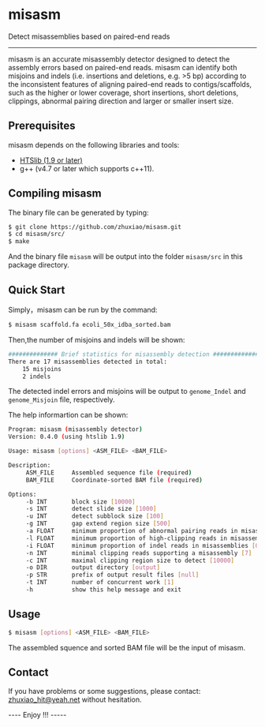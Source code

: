 # misasm
Detect misassemblies based on paired-end reads

-------------------
misasm is an accurate misassembly detector designed to detect the assembly errors based on paired-end reads.
misasm can identify both misjoins and indels (i.e. insertions and deletions, e.g. >5 bp) according to the inconsistent features of aligning paired-end reads to contigs/scaffolds, such as the higher or lower coverage, short insertions, short deletions, clippings, abnormal pairing direction and larger or smaller insert size.

## Prerequisites
misasm depends on the following libraries and tools:
- [HTSlib (1.9 or later)](https://github.com/samtools/htslib)
- g++ (v4.7 or later which supports c++11).


## Compiling misasm

The binary file can be generated by typing:
```sh
$ git clone https://github.com/zhuxiao/misasm.git
$ cd misasm/src/
$ make
```
And the binary file `misasm` will be output into the folder `misasm/src` in this package directory.


## Quick Start

Simply，misasm can be run by the command:
```sh
$ misasm scaffold.fa ecoli_50x_idba_sorted.bam
```

Then,the number of misjoins and indels will be shown:
```sh
############## Brief statistics for misassembly detection ##############
There are 17 misassemblies detected in total:
	15 misjoins
	2 indels
```
The detected indel errors and misjoins will be output to `genome_Indel` and `genome_Misjoin` file, respectively.

The help informartion can be shown:
```sh
Program: misasm (misassembly detector)
Version: 0.4.0 (using htslib 1.9)

Usage: misasm [options] <ASM_FILE> <BAM_FILE>

Description:
     ASM_FILE     Assembled sequence file (required)
     BAM_FILE     Coordinate-sorted BAM file (required)

Options:
     -b INT       block size [10000]
     -s INT       detect slide size [1000]
     -u INT       detect subblock size [100]
     -g INT       gap extend region size [500]
     -a FLOAT     minimum proportion of abnormal pairing reads in misassemblies [0.3]
     -l FLOAT     minimum proportion of high-clipping reads in misassemblies [0.8]
     -i FLOAT     minimum proportion of indel reads in misassemblies [0.3]
     -n INT       minimal clipping reads supporting a misassembly [7]
     -c INT       maximal clipping region size to detect [10000]
     -o DIR       output directory [output]
     -p STR       prefix of output result files [null]
     -t INT       number of concurrent work [1]
     -h           show this help message and exit
```

## Usage

```sh
$ misasm [options] <ASM_FILE> <BAM_FILE>
```

The assembled squence and sorted BAM file will be the input of misasm.

## Contact

If you have problems or some suggestions, please contact: [zhuxiao_hit@yeah.net](zhuxiao_hit@yeah.net) without hesitation. 

---- Enjoy !!! -----

